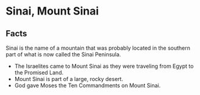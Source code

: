 # Sinai, Mount Sinai

## Facts

Sinai is the name of a mountain that was probably located in the southern part of what is now called the Sinai Peninsula.

* The Israelites came to Mount Sinai as they were traveling from Egypt to the Promised Land.
* Mount Sinai is part of a large, rocky desert.
* God gave Moses the Ten Commandments on Mount Sinai.
